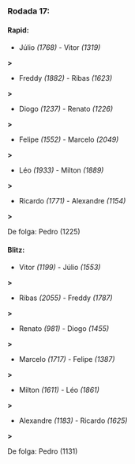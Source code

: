 ### Rodada 17:

#### Rapid:

* Júlio *(1768)*     -     Vitor *(1319)*

 **>** 
* Freddy *(1882)*     -     Ribas *(1623)*

 **>** 
* Diogo *(1237)*     -     Renato *(1226)*

 **>** 
* Felipe *(1552)*     -     Marcelo *(2049)*

 **>** 
* Léo *(1933)*     -     Milton *(1889)*

 **>** 
* Ricardo *(1771)*     -     Alexandre *(1154)*

 **>** 

De folga: Pedro (1225)

#### Blitz:

* Vitor *(1199)*     -     Júlio *(1553)*

 **>** 
* Ribas *(2055)*     -     Freddy *(1787)*

 **>** 
* Renato *(981)*     -     Diogo *(1455)*

 **>** 
* Marcelo *(1717)*     -     Felipe *(1387)*

 **>** 
* Milton *(1611)*     -     Léo *(1861)*

 **>** 
* Alexandre *(1183)*     -     Ricardo *(1625)*

 **>** 

De folga: Pedro (1131)

